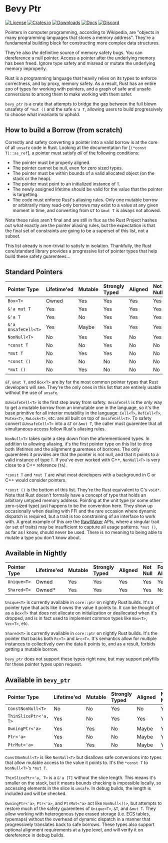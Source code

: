 # Bevy Ptr

[![License](https://img.shields.io/badge/license-MIT%2FApache-blue.svg)](https://github.com/bevyengine/bevy#license)
[![Crates.io](https://img.shields.io/crates/v/bevy_ptr.svg)](https://crates.io/crates/bevy_ptr)
[![Downloads](https://img.shields.io/crates/d/bevy_ptr.svg)](https://crates.io/crates/bevy_ptr)
[![Docs](https://docs.rs/bevy_ptr/badge.svg)](https://docs.rs/bevy_ptr/latest/bevy_ptr/)
[![Discord](https://img.shields.io/discord/691052431525675048.svg?label=&logo=discord&logoColor=ffffff&color=7389D8&labelColor=6A7EC2)](https://discord.gg/bevy)

Pointers in computer programming, according to Wikipedia, are "objects in many programming languages that stores a memory address". 
They're a fundamental building block for constructing more complex data structures.

They're also *the* definitive source of memory safety bugs. You can dereference a null pointer. Access a pointer after the underlying 
memory has been freed. Ignore type safety and misread or mutate the underlying memory improperly.

Rust is a programming language that heavily relies on its types to enforce correctness, and by proxy, memory safety. As a result, 
Rust has an entire zoo of types for working with pointers, and a graph of safe and unsafe conversions to among them to make working 
with them safer.

`bevy_ptr` is a crate that attempts to bridge the gap between the full blown unsafety of `*mut ()` and the safe `&'a T`, allowing users 
to build progressively to choose what invariants to uphold.

## How to build a Borrow (from scratch)
Correctly and safety converting a pointer into a valid borrow is at the core of all `unsafe` code in Rust. Looking at the documentation for
[`(*const T)::as_ref`], a pointer must satisfy *all* of the following conditions:

  * The pointer must be properly aligned.
  * The pointer cannot be null, even for zero sized types.
  * The pointer must be within bounds of a valid allocated object (on the stack or the heap).
  * The pointer must point to an initialized instance of `T`.
  * The newly assigned lifetime should be valid for the value that the pointer is targetting.
  * The code must enforce Rust's aliasing rules. Only one mutable borrow or arbitrarily many read-only borrows may exist to a value at any given moment
    in time, and converting from `&T` to `&mut T` is always not allowed.

Note these rules aren't final and are still in flux as the Rust Project hashes out what exactly are the pointer aliasing rules, but the expectation is that the
final set of constraints are going to be a superset of this list, not a subset.

This list already is non-trivial to satisfy in isolation. Thankfully, the Rust core/standard library provides a progressive list of pointer types that help
build these safety guarentees...

## Standard Pointers

|Pointer Type       |Lifetime'ed|Mutable|Strongly Typed|Aligned|Not Null|Forbids Aliasing|Forbids Arithmetic|
|:------------------|:----------|:------|:-------------|:------|:-------|:---------------|:-----------------|
|`Box<T>`           |Owned      |Yes    |Yes           |Yes    |Yes     |Yes             |Yes               |
|`&'a mut T`        |Yes        |Yes    |Yes           |Yes    |Yes     |Yes             |Yes               |
|`&'a T`            |Yes        |No     |Yes           |Yes    |Yes     |No              |Yes               |
|`&'a UnsafeCell<T>`|Yes        |Maybe  |Yes           |Yes    |Yes     |Yes             |Yes               |
|`NonNull<T>`       |No         |Yes    |Yes           |No     |Yes     |No              |No                |
|`*const T`         |No         |No     |Yes           |No     |No      |No              |No                |
|`*mut T`           |No         |Yes    |Yes           |No     |No      |No              |No                |
|`*const ()`        |No         |No     |No            |No     |No      |No              |No                |
|`*mut ()`          |No         |Yes    |No            |No     |No      |No              |No                |

`&T`, `&mut T`, and `Box<T>` are by far the most common pointer types that Rust developers will see. They're the only ones in this list that are entirely usable
without the use of `unsafe`.

`&UnsafeCell<T>` is the first step away from safety. `UnsafeCell` is the *only* way to get a mutable borrow from an immutable one in the language, so it's the
base primitive for all interior mutability in the language: `Cell<T>`, `RefCell<T>`, `Mutex<T>`, `RwLock<T>`, etc. are all built on top of
`UnsafeCell<T>`. To safety convert `&UnsafeCell<T>` into a `&T` or `&mut T`, the caller must guarentee that all simultaneous access follow Rust's aliasing rules.

`NonNull<T>` takes quite a step down from the aforementioned types. In addition to allowing aliasing, it's the first pointer type on this list to drop both
lifetimes and the alignment guarentees of borrows. The only guarentees it provides are that the pointer is not null, and that it points to a valid instance
of type `T`. If you've ever worked with C++, `NonNull<T>` is very close to a C++ reference (`T&`).

`*const T` and `*mut T` are what most developers with a background in C or C++ would consider pointers.

`*const ()` is the bottom of this list. They're the Rust equivalent to C's `void*`.  Note that Rust doesn't formally have a concept of type that holds an arbitrary
untyped memory address. Pointing at the unit type (or some other zero-sized type) just happens to be the convention here. They show up occasionally when dealing
with FFI and the rare occasion where dynamic dispatch is required, but a trait is too constraining of an interface to work with. A great example of this are the
[RawWaker] APIs, where a singular trait (or set of traits) may be insufficient to capture all usage patterns. `*mut ()`, as far as I know, should never be used.
There is no meaning to being able to mutate a type you don't know about.

[RawWaker]: https://doc.rust-lang.org/std/task/struct.RawWaker.html

## Available in Nightly

|Pointer Type       |Lifetime'ed|Mutable|Strongly Typed|Aligned|Not Null|Forbids Aliasing|Forbids Arithmetic|
|:------------------|:----------|:------|:-------------|:------|:-------|:---------------|:-----------------|
|`Unique<T>`        |Owned      |Yes    |Yes           |Yes    |Yes     |Yes             |Yes               |
|`Shared<T>`        |Owned*     |Yes    |Yes           |Yes    |Yes     |No              |Yes               |

`Unique<T>` is currently available in `core::ptr` on nightly Rust builds. It's a pointer type that acts like it owns the value it points to. It can be thought of
as a `Box<T>` that does not allocate on initialization or deallocated when it's dropped, and is in fact used to implement common types like `Box<T>`, `Vec<T>`,
etc.

`Shared<T>` is currently available in `core::ptr` on nightly Rust builds. It's the pointer that backs both `Rc<T>` and `Arc<T>`. It's semantics allow for
multiple instances to collectively own the data it points to, and as a result, forbids getting a mutable borrow.

`bevy_ptr` does not support these types right now, but may support polyfills for these pointer types upon request.

## Available in `bevy_ptr`

|Pointer Type         |Lifetime'ed|Mutable|Strongly Typed|Aligned|Not Null|Forbids Aliasing|Forbids Arithmetic|
|:--------------------|:----------|:------|:-------------|:------|:-------|:---------------|:-----------------|
|`ConstNonNull<T>`    |No         |No     |Yes           |No     |Yes     |No              |Yes               |
|`ThinSlicePtr<'a, T>`|Yes        |No     |Yes           |Yes    |Yes     |Yes             |Yes               |
|`OwningPtr<'a>`      |Yes        |Yes    |No            |Maybe  |Yes     |Yes             |No                |
|`Ptr<'a>`            |Yes        |No     |No            |Maybe  |Yes     |No              |No                |
|`PtrMut<'a>`         |Yes        |Yes    |No            |Maybe  |Yes     |Yes             |No                |

`ConstNonNull<T>` is like `NonNull<T>` but disallows safe conversions into types that allow mutable access to the value it points to. It's the `*const T` to
`NonNull<T>`'s `*mut T`.

`ThinSlicePtr<'a, T>` is a `&'a [T]` without the slice length. This means it's smaller on the stack, but it means bounds checking is impossible locally, so
accessing elements in the slice is `unsafe`. In debug builds, the length is included and will be checked.

`OwningPtr<'a>`, `Ptr<'a>`, and `PtrMut<"a>` act like `NonNull<()>`, but attempts to restore much of the safety guarentees of `Unique<T>`, `&T`, and `&mut T`.
They allow working with heterogenous type erased storage (i.e. ECS tables, typemaps) without the overhead of dynamic dispatch in a manner that progressively
translates back to safe borrows. These types also support optional alignment requirements at a type level, and will verify it on dereference in debug builds.
